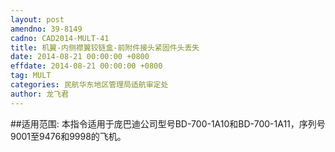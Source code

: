```yaml
---
layout: post
amendno: 39-8149
cadno: CAD2014-MULT-41
title: 机翼-内侧襟翼铰链盒-前附件接头紧固件头丢失
date: 2014-08-21 00:00:00 +0800
effdate: 2014-08-21 00:00:00 +0800
tag: MULT
categories: 民航华东地区管理局适航审定处
author: 龙飞君
---
```


##适用范围:
本指令适用于庞巴迪公司型号BD-700-1A10和BD-700-1A11，序列号9001至9476和9998的飞机。

